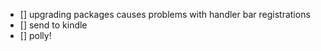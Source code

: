 - [] upgrading packages causes problems with handler bar registrations
- [] send to kindle
- [] polly!
